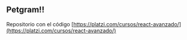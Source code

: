 ## Petgram!!

Repositorio con el código [https://platzi.com/cursos/react-avanzado/](https://platzi.com/cursos/react-avanzado/)
